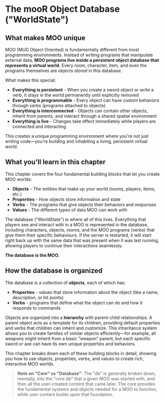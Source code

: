 # The mooR Object Database ("WorldState")

## What makes MOO unique

MOO (MUD Object Oriented) is fundamentally different from most programming environments. Instead of writing programs
that manipulate external data, **MOO programs live inside a persistent object database that represents a virtual world**.
Every room, character, item, and even the programs themselves are objects stored in this database.

What makes this special:

- **Everything is persistent** - When you create a sword object or write a verb, it stays in the world permanently until
  explicitly removed
- **Everything is programmable** - Every object can have custom behaviors through verbs (programs attached to objects)
- **Everything is interconnected** - Objects can contain other objects, inherit from parents, and interact through a
  shared spatial environment
- **Everything is live** - Changes take effect immediately while players are connected and interacting

This creates a unique programming environment where you're not just writing code—you're building and inhabiting a
living, persistent virtual world.

## What you'll learn in this chapter

This chapter covers the four fundamental building blocks that let you create MOO worlds:

- **Objects** - The entities that make up your world (rooms, players, items, etc.)
- **Properties** - How objects store information and state
- **Verbs** - The programs that give objects their behaviors and responses
- **Values** - The different types of data MOO can work with

The database ("WorldState") is where all of this lives. Everything that players see and interact with
in a MOO is represented in the database, including characters, objects, rooms, and the MOO programs (verbs) that give
them their specific behaviours. If the server is restarted, it will start right back up with the same data that was
present
when it was last running, allowing players to continue their interactions seamlessly.

**The database *is* the MOO.**

## How the database is organized

The database is a collection of **objects**, each of which has:

- **Properties** - values that store information about the object (like a name, description, or hit points)
- **Verbs** - programs that define what the object can do and how it responds to commands

Objects are organized into a **hierarchy** with parent-child relationships. A parent object acts as a template for its
children, providing default properties and verbs that children can inherit and customize. This inheritance system allows
you to create families of similar objects efficiently—for example, all weapons might inherit from a basic "weapon"
parent, but each specific sword or axe can have its own unique properties and behaviors.

This chapter breaks down each of these building blocks in detail, showing you how to use objects, properties, verbs, and
values to create rich, interactive MOO worlds.

> **Note on "Core" vs "Database"**: The "db" is generally broken down, mentally, into the "core db" that a given MOO was
> started with, and then all the user-created content that came later. The core provides the fundamental systems and
> objects needed for a MOO to function, while user content builds upon that foundation.
